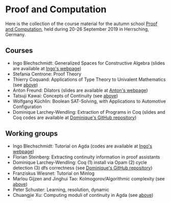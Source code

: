 # Proof and Computation
Here is the collection of the course material for the autumn school [Proof and Computation](http://www.mathematik.uni-muenchen.de/~schwicht/pc19.php), held during 20-26 September 2019 in Herrsching, Germany.

## Courses
- Ingo Blechschmidt: Generalized Spaces for Constructive Algebra (slides are available at [Ingo's webpage](https://www.speicherleck.de/iblech/stuff/slides-herrsching2019.pdf))
- Stefania Centrone: Proof Theory
- Thierry Coquand: Applications of Type Theory to Univalent Mathematics (see [above](https://github.com/cj-xu/PC19/tree/master/Coquand))
- Anton Freund: Dilators (slides are available at [Anton's webpage](https://sites.google.com/view/antonfreund/talks))
- Tatsuji Kawai: Concepts of Continuity (see [above](https://github.com/cj-xu/PC19/tree/master/Kawai))
- Wolfgang Küchlin: Boolean SAT-Solving, with Applications to Automotive Configuration
- Dominique Larchey-Wendling: Extraction of Programs in Coq (slides and Coq codes are available at [Dominique's GitHub repository](https://github.com/DmxLarchey/PC19))

## Working groups
- Ingo Blechschmidt: Tutorial on Agda (codes are available at [Ingo's webpage](https://www.speicherleck.de/iblech/stuff/pc2019.txt))
- Florian Steinberg: Extracting continuity information in proof assistants
- Dominique Larchey-Wendling: Coq (1) install via Opam (2) cycle detection (3) dfs correctness (see [Dominique's GitHub repository](https://github.com/DmxLarchey/PC19))
- Franziskus Wiesnet: Tutorial on Minlog
- Marlou Gijzen and Jinghui Tao: Kolmogorov/Algorithmic complexity (see [above](https://github.com/cj-xu/PC19/tree/master/Gijzen))
- Peter Schuster: Learning, resolution, dynamic
- Chuangjie Xu: Computing moduli of continuity in Agda (see [above](https://github.com/cj-xu/PC19/tree/master/Xu))
